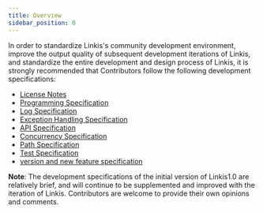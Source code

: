 ```yaml
---
title: Overview
sidebar_position: 0
---
```


In order to standardize Linkis's community development environment, improve the output quality of subsequent development iterations of Linkis, and standardize the entire development and design process of Linkis, it is strongly recommended that Contributors follow the following development specifications:
- [License Notes](license.md)
- [Programming Specification](programming-specification.md)
- [Log Specification](log.md)
- [Exception Handling Specification](exception-catch.md)
- [API Specification](api.md)
- [Concurrency Specification](concurrent.md)
- [Path Specification](path-usage.md)
- [Test Specification](unit-test.md)
- [version and new feature specification](version-feature-specifications.md)

**Note**: The development specifications of the initial version of Linkis1.0 are relatively brief, and will continue to be supplemented and improved with the iteration of Linkis. Contributors are welcome to provide their own opinions and comments.
